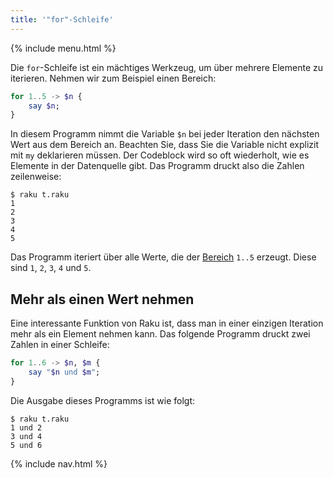 ```yaml
---
title: '"for"-Schleife'
---
```


{% include menu.html %}

Die `for`-Schleife ist ein mächtiges Werkzeug, um über mehrere Elemente zu iterieren. Nehmen wir zum Beispiel einen Bereich:

```raku
for 1..5 -> $n {
    say $n;
}
```

In diesem Programm nimmt die Variable `$n` bei jeder Iteration den nächsten Wert aus dem Bereich an. Beachten Sie, dass Sie die Variable nicht explizit mit `my` deklarieren müssen. Der Codeblock wird so oft wiederholt, wie es Elemente in der Datenquelle gibt. Das Programm druckt also die Zahlen zeilenweise:

```console
$ raku t.raku 
1
2
3
4
5
```

Das Programm iteriert über alle Werte, die der [Bereich](/de/essentials/ranges) `1..5` erzeugt. Diese sind `1`, `2`, `3`, `4` und `5`.

## Mehr als einen Wert nehmen

Eine interessante Funktion von Raku ist, dass man in einer einzigen Iteration mehr als ein Element nehmen kann. Das folgende Programm druckt zwei Zahlen in einer Schleife:

```raku
for 1..6 -> $n, $m {
    say "$n und $m";
}
```

Die Ausgabe dieses Programms ist wie folgt:

```console
$ raku t.raku
1 und 2
3 und 4
5 und 6
```

{% include nav.html %}